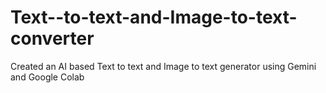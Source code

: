 # Text--to-text-and-Image-to-text-converter
Created an AI based Text to text and Image to text generator using Gemini and Google Colab

